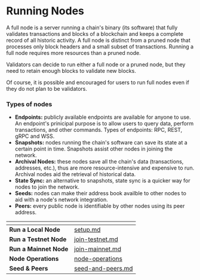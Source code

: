 # Running Nodes

A full node is a server running a chain's binary (its software) that fully validates transactions and blocks of a blockchain and keeps a complete record of all historic activity. A full node is distinct from a pruned node that processes only block headers and a small subset of transactions. Running a full node requires more resources than a pruned node.

Validators can decide to run either a full node or a pruned node, but they need to retain enough blocks to validate new blocks.

Of course, it is possible and encouraged for users to run full nodes even if they do not plan to be validators.

### Types of nodes

* **Endpoints:** publicly available endpoints are available for anyone to use. An endpoint's prinicipal purpose is to allow users to query data, perform transactions, and other commands. Types of endpoints: RPC, REST, gRPC and WSS.
* **Snapshots:** nodes running the chain's software can save its state at a certain point in time. Snapshots assist other nodes in joining the network.
* **Archival Nodes:** these nodes save all the chain's data (transactions, addresses, etc.), thus are more resource-intensive and expensive to run. Archival nodes aid the retrieval of historical data.
* **State Sync:** an alternative to snapshots, state sync is a quicker way for nodes to join the network.
* **Seeds:** nodes can make their address book availble to other nodes to aid with a node's network integration.
* **Peers:** every public node is identifiable by other nodes using its peer address.

<table data-card-size="large" data-view="cards"><thead><tr><th></th><th data-hidden data-card-target data-type="content-ref"></th></tr></thead><tbody><tr><td><strong>Run a Local Node</strong></td><td><a href="setup.md">setup.md</a></td></tr><tr><td><strong>Run a Testnet Node</strong></td><td><a href="join-testnet.md">join-testnet.md</a></td></tr><tr><td><strong>Run a Mainnet Node</strong></td><td><a href="join-mainnet.md">join-mainnet.md</a></td></tr><tr><td><strong>Node Operations</strong></td><td><a href="node-operations/">node-operations</a></td></tr><tr><td><strong>Seed &#x26; Peers</strong></td><td><a href="seed-and-peers.md">seed-and-peers.md</a></td></tr></tbody></table>
